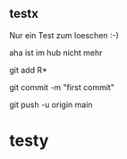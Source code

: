 ## testx


Nur ein Test zum loeschen :-)

aha
ist im hub nicht mehr



git add R*

git commit -m "first commit"

git push -u origin main



# testy






